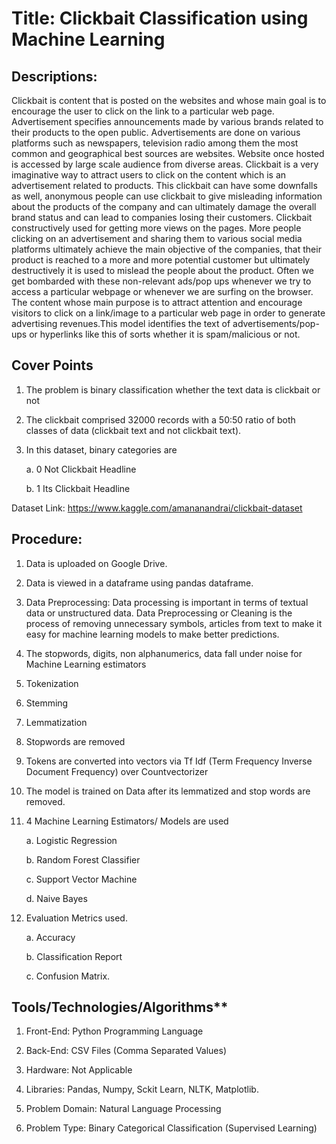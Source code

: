 # Title: Clickbait Classification using Machine Learning

## Descriptions:

Clickbait is content that is posted on the websites and whose main goal is to encourage the user to click on the link to a particular web page. Advertisement specifies announcements made by various brands related to their products to the open public. Advertisements are done on various platforms such as newspapers, television radio among them the most common and geographical best sources are websites. Website once hosted is accessed by large scale audience from diverse areas. Clickbait is a very imaginative way to attract users to click on the content which is an advertisement related to products.
This clickbait can have some downfalls as well, anonymous people can use clickbait to give misleading information about the products of the company and can ultimately damage the overall brand status and can lead to companies losing their customers. Clickbait constructively used for getting more views on the pages. More people clicking on an advertisement and sharing them to various social media platforms ultimately achieve the main objective of the companies, that their product is reached to a more and more potential customer but ultimately destructively it is used to mislead the people about the product.
Often we get bombarded with these non-relevant ads/pop ups whenever we try to access a particular webpage or whenever we are surfing on the browser. The content whose main purpose is to attract attention and encourage visitors to click on a link/image to a particular web page in order to generate advertising revenues.This model identifies the text of advertisements/pop-ups or hyperlinks like this of sorts whether it is spam/malicious or not.

## Cover Points

1.	The problem is binary classification whether the text data is clickbait or not

2.	The clickbait comprised 32000 records with a 50:50 ratio of both classes of data (clickbait text and not clickbait text).

3.	In this dataset, binary categories are

    a.	0  Not Clickbait Headline

    b.	1  Its Clickbait Headline

Dataset Link: https://www.kaggle.com/amananandrai/clickbait-dataset

## Procedure:

1.	Data is uploaded on Google Drive.

2.	Data is viewed in a dataframe using pandas dataframe.

3.	Data Preprocessing: Data processing is important in terms of textual data or unstructured data. Data Preprocessing or Cleaning is the process of removing unnecessary symbols, articles from text to make it easy for machine learning models to make better predictions.

4.	The stopwords, digits, non alphanumerics, data fall under noise for Machine Learning estimators

5.	Tokenization

6.	Stemming

7.	Lemmatization

8.	Stopwords are removed

9.	Tokens are converted into vectors via Tf Idf (Term Frequency Inverse Document Frequency) over Countvectorizer

10.	The model is trained on Data after its lemmatized and stop words are removed.

11.	4 Machine Learning Estimators/ Models are used
    
    a. Logistic Regression
    
    b. Random Forest Classifier 
    
    c. Support Vector Machine 
    
    d. Naive Bayes
    
12.	Evaluation Metrics used.
    
    a. Accuracy
    
    b. Classification Report
    
    c. Confusion Matrix.

## Tools/Technologies/Algorithms**

1. Front-End: Python Programming Language

2. Back-End: CSV Files (Comma Separated Values)

3. Hardware: Not Applicable

4. Libraries: Pandas, Numpy, Sckit Learn, NLTK, Matplotlib.

5. Problem Domain: Natural Language Processing

6. Problem Type: Binary Categorical Classification (Supervised Learning) 

